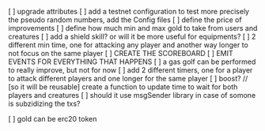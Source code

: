 [ ] upgrade attributes
[ ] add a testnet configuration to test more precisely the pseudo random numbers, add the Config files
[ ] define the price of improvements
[ ] define how much min and max gold to take from users and creatures
[ ] add a shield skill? or will it be more useful for equipments?
[ ] 2 different min time, one for attacking any player and another way longer to not focus on the same player
[ ] CREATE THE SCOREBOARD
[ ] EMIT EVENTS FOR EVERYTHING THAT HAPPENS
[ ] a gas golf can be performed to really improve, but not for now
[ ] add 2 different timers, one for a player to attack different players and one longer for the same player
[ ] boost?
// [so it will be reusable] create a function to update time to wait for both players and creatures
[ ] should it use msgSender library in case of somone is subzidizing the txs?

<!-- //////////////////////////////////////////////////////////////// -->
<!-- ///////////////////////[  V2  ]///////////////////////////////// -->

[ ] gold can be erc20 token
